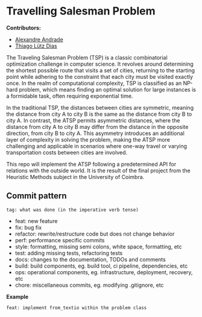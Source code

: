 # Travelling Salesman Problem

**Contributors:**

- [Alexandre Andrade]()
- [Thiago Lütz Dias](https://github.com/lutzzdias)

The Traveling Salesman Problem (TSP) is a classic combinatorial optimization challenge in computer science. It revolves around determining the shortest possible route that visits a set of cities, returning to the starting point while adhering to the constraint that each city must be visited exactly once. In the realm of computational complexity, TSP is classified as an NP-hard problem, which means finding an optimal solution for large instances is a formidable task, often requiring exponential time.

In the traditional TSP, the distances between cities are symmetric, meaning the distance from city A to city B is the same as the distance from city B to city A. In contrast, the ATSP permits asymmetric distances, where the distance from city A to city B may differ from the distance in the opposite direction, from city B to city A. This asymmetry introduces an additional layer of complexity in solving the problem, making the ATSP more challenging and applicable in scenarios where one-way travel or varying transportation costs between cities are involved.

This repo will implement the ATSP following a predetermined API for relations with the outside world. It is the result of the final project from the Heuristic Methods subject in the University of Coimbra.

## Commit pattern

```
tag: what was done (in the imperative verb tense)
```

- feat: new feature
- fix: bug fix
- refactor: rewrite/restructure code but does not change behavior
- perf: performance specific commits
- style: formatting, missing semi colons, white space, formatting, etc
- test: adding missing tests, refactoring tests
- docs: changes to the documentation, TODOs and comments
- build: build components, eg. build tool, ci pipeline, dependencies, etc
- ops: operational components, eg. infrastructure, deployment, recovery, etc
- chore: miscellaneous commits, eg. modifying .gitignore, etc

**Example**

```
feat: implement from_textio within the problem class
```
